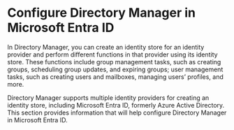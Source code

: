 # Configure Directory Manager in Microsoft Entra ID

In Directory Manager, you can create an identity store for an identity provider and perform
different functions in that provider using its identity store. These functions include group
management tasks, such as creating groups, scheduling group updates, and expiring groups; user
management tasks, such as creating users and mailboxes, managing users’ profiles, and more.

Directory Manager supports multiple identity providers for creating an identity store, including
Microsoft Entra ID, formerly Azure Active Directory. This section provides information that will
help configure Directory Manager in Microsoft Entra ID.

